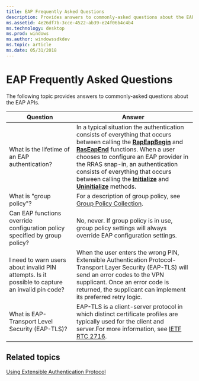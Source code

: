 ```yaml
---
title: EAP Frequently Asked Questions
description: Provides answers to commonly-asked questions about the EAP APIs.
ms.assetid: 4e26df7b-3cce-4522-ab39-e24f06b4c4b4
ms.technology: desktop
ms.prod: windows
ms.author: windowssdkdev
ms.topic: article
ms.date: 05/31/2018
---
```


# EAP Frequently Asked Questions

The following topic provides answers to commonly-asked questions about the EAP APIs.



| Question                                                                                        | Answer                                                                                                                                                                                                                                                                                                                                                                                                                                                               |
|-------------------------------------------------------------------------------------------------|----------------------------------------------------------------------------------------------------------------------------------------------------------------------------------------------------------------------------------------------------------------------------------------------------------------------------------------------------------------------------------------------------------------------------------------------------------------------|
| What is the lifetime of an EAP authentication?                                                  | In a typical situation the authentication consists of everything that occurs between calling the [**RapEapBegin**](https://www.bing.com/search?q=**RapEapBegin**) and [**RasEapEnd**](https://www.bing.com/search?q=**RasEapEnd**) functions. When a user chooses to configure an EAP provider in the RRAS snap-in, an authentication consists of everything that occurs between calling the [**Initialize**](/previous-versions/windows/desktop/api/Rrascfg/nf-rrascfg-ieapproviderconfig-initialize) and [**Uninitialize**](/previous-versions/windows/desktop/api/Rrascfg/nf-rrascfg-ieapproviderconfig-uninitialize) methods.<br/> |
| What is "group policy"?                                                                         | For a description of group policy, see [Group Policy Collection](Http://go.microsoft.com/fwlink/p/?linkid=84005).                                                                                                                                                                                                                                                                                                                                                    |
| Can EAP functions override configuration policy specified by group policy?                      | No, never. If group policy is in use, group policy settings will always override EAP configuration settings.                                                                                                                                                                                                                                                                                                                                                         |
| I need to warn users about invalid PIN attempts. Is it possible to capture an invalid pin code? | When the user enters the wrong PIN, Extensible Authentication Protocol-Transport Layer Security (EAP-TLS) will send an error codes to the VPN supplicant. Once an error code is returned, the supplicant can implement its preferred retry logic.                                                                                                                                                                                                                    |
| What is EAP-Transport Level Security (EAP-TLS)?                                                 | EAP-TLS is a client-server protocol in which distinct certificate profiles are typically used for the client and server.For more information, see [IETF RTC 2716](Http://go.microsoft.com/fwlink/p/?linkid=83935).<br/>                                                                                                                                                                                                                                        |



 

## Related topics

<dl> <dt>

[Using Extensible Authentication Protocol](using-extenstible-authentication-protocol.md)
</dt> </dl>

 

 





